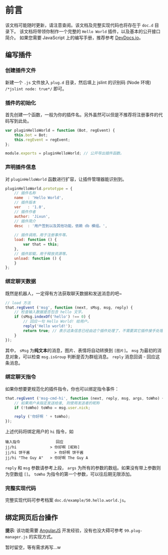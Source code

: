 # 前言
该文档可能随时更新，请注意查阅。该文档及完整实现代码也将存在于 `doc.d` 目录下。
该文档将带领你制作一个完整的 `Hello World` 插件，以及基本的公开接口简介。
如果您需要 JavaScript 上的编写手册，推荐参考 [DevDocs.io](http://devdocs.io/javascript/)。

## 编写插件
### 创建插件文件
新建一个 `.js` 文件放入 `plug.d` 目录，然后填上 jslint 的识别码 (Node 环境) `/*jslint node: true*/` 即可。

### 插件的初始化
首先创建一个函数，一般为你的插件名。另外虽然可以但是不推荐将注册事件的代码写到此处。
```js
var pluginHelloWorld = function (Bot, regEvent) {
	this.bot = Bot;
	this.regEvent = regEvent;
};

module.exports = pluginHelloWorld; // 公开导出插件函数。
```

### 声明插件信息
对 `pluginHelloWorld` 函数进行扩容，让插件管理器能识别到。

```js
pluginHelloWorld.prototype = {
	// 插件名称
	name  : 'Hello World',
	// 插件版本
	ver   : '1.0',
	// 插件作者
	author: 'Jixun',
	// 插件简介
	desc  : '用户签到以及其他功能，依赖 db 模组。',
	
	// 插件调用，用于注册事件等。
	load: function () {
		var that = this;
	},
	// 插件卸载，用于释放资源等。
	unload: function () {
	}
};
```

### 绑定聊天数据
既然是机器人，一定得有方法获取聊天数据和发送消息的吧~
```js
// load 方法
that.regEvent ('msg', function (next, sMsg, msg, reply) {
	// 检查输入数据是否包含 hello 文字。
	if (sMsg.indexOf('hello') !== 0) {
		// 回应一句 Hello World! 给用户。
		reply('Hello world!');
		return true; // 表示这条信息已经由这个插件处理了，不需要其它插件接手处理。
	}
});
```
其中，
`sMsg`  为**纯文本**的消息，图片、表情将自动转换到 `[图片]`。
`msg`   为最初的消息对象，可以检查 `msg.isGroup` 判断是否为群组消息。
`reply` 消息回调 - 回应这条消息。


### 绑定聊天指令
如果你想要更规范化的插件指令，你也可以绑定指令事件：
```js
that.regEvent ('msg-cmd-hi', function (next, reply, msg, args, toWho) {
	// 如果用户未指定发送给谁, 则使用发送者的昵称
	if (!toWho) toWho = msg.user.nick;

	reply ('你好啊 ' + toWho);
});
```

上述代码将绑定用户的 `hi` 指令，如
```plain
输入指令				回应
jj/hi				> 你好啊 [昵称]
jj/hi 饼干酱			> 你好啊 饼干酱
jj/hi "The Guy A"	> 你好啊 The Guy A
```

`reply` 和 `msg` 参数请参考上段，
`args` 为所有的参数的数组。如果没有带上参数则为空数组 `[]`。
`toWho` 为指令的第一个参数，可以往后期无限添加。

### 完整实现代码
完整实现代码可参考档案 `doc.d/example/50.hello.world.js`。

## 绑定网页后台操作
**提示**: 该功能需要 [AngularJS](http://devdocs.io/angular/) 开发经验，没有也没大碍可参考 `99.plug-manager.js` 的实现方式。

暂时留空，等有需求再写…w